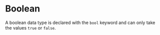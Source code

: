 # Boolean

A boolean data type is declared with the `bool` keyword and can only take the values `true` or `false`.
